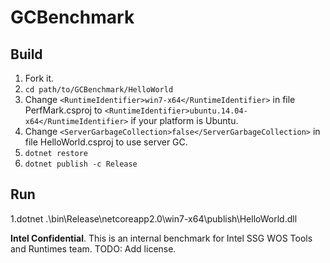 # GCBenchmark
## Build
1. Fork it.
2. `cd path/to/GCBenchmark/HelloWorld`
3. Change `<RuntimeIdentifier>win7-x64</RuntimeIdentifier>` in file PerfMark.csproj to `<RuntimeIdentifier>ubuntu.14.04-x64</RuntimeIdentifier>` if your platform is Ubuntu.
4. Change `<ServerGarbageCollection>false</ServerGarbageCollection>` in file HelloWorld.csproj to use server GC.
5. `dotnet restore`
6. `dotnet publish -c Release`
## Run
1.dotnet .\bin\Release\netcoreapp2.0\win7-x64\publish\HelloWorld.dll


**Intel Confidential**. This is an internal benchmark for Intel SSG WOS Tools and Runtimes team.
TODO: Add license.
